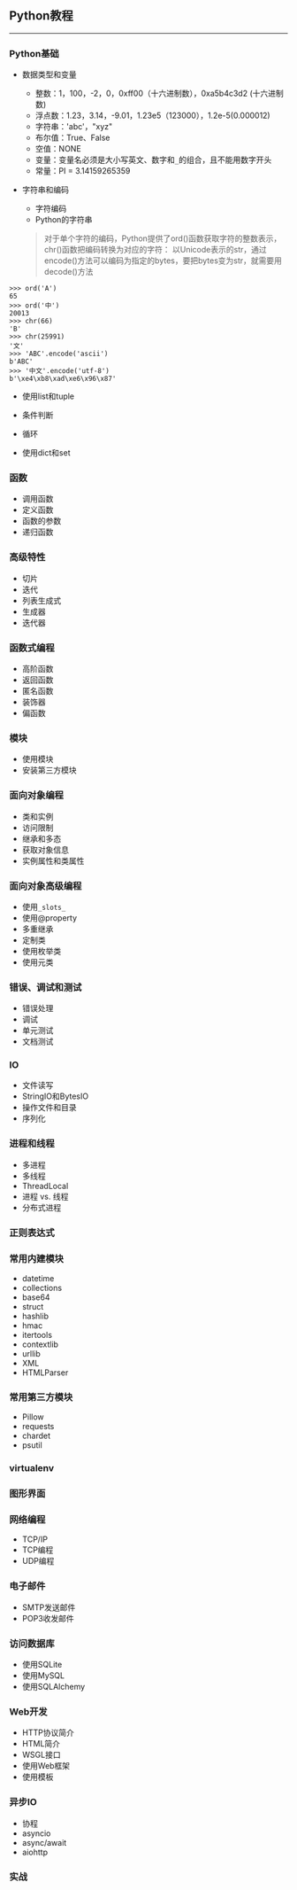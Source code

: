 ## Python教程
-----

### Python基础

* 数据类型和变量
    * 整数：1，100，-2，0，0xff00（十六进制数），0xa5b4c3d2 (十六进制数)
    * 浮点数：1.23，3.14，-9.01，1.23e5（123000），1.2e-5(0.000012)
    * 字符串：'abc'，"xyz"
    * 布尔值：True、False
    * 空值：NONE
    * 变量：变量名必须是大小写英文、数字和```_```的组合，且不能用数字开头
    * 常量：PI = 3.14159265359

* 字符串和编码
    * 字符编码
    * Python的字符串
    > 对于单个字符的编码，Python提供了ord()函数获取字符的整数表示，chr()函数把编码转换为对应的字符：
    > 以Unicode表示的str，通过encode()方法可以编码为指定的bytes，要把bytes变为str，就需要用decode()方法

```
>>> ord('A')
65
>>> ord('中')
20013
>>> chr(66)
'B'
>>> chr(25991)
'文'
>>> 'ABC'.encode('ascii')
b'ABC'
>>> '中文'.encode('utf-8')
b'\xe4\xb8\xad\xe6\x96\x87'
```
* 使用list和tuple

* 条件判断

* 循环

* 使用dict和set

### 函数
* 调用函数
* 定义函数
* 函数的参数
* 递归函数

### 高级特性
* 切片
* 迭代
* 列表生成式
* 生成器
* 迭代器

### 函数式编程
* 高阶函数
* 返回函数
* 匿名函数
* 装饰器
* 偏函数

### 模块
* 使用模块
* 安装第三方模块

### 面向对象编程
* 类和实例
* 访问限制
* 继承和多态
* 获取对象信息
* 实例属性和类属性

### 面向对象高级编程
* 使用```_slots_```
* 使用@property
* 多重继承
* 定制类
* 使用枚举类
* 使用元类

### 错误、调试和测试
* 错误处理
* 调试
* 单元测试
* 文档测试

### IO
* 文件读写
* StringIO和BytesIO
* 操作文件和目录
* 序列化

### 进程和线程
* 多进程
* 多线程
* ThreadLocal
* 进程 vs. 线程
* 分布式进程

### 正则表达式

### 常用内建模块
* datetime
* collections
* base64
* struct
* hashlib
* hmac
* itertools
* contextlib
* urllib
* XML
* HTMLParser

### 常用第三方模块
* Pillow
* requests
* chardet
* psutil

### virtualenv

### 图形界面

### 网络编程
* TCP/IP
* TCP编程
* UDP编程

### 电子邮件
* SMTP发送邮件
* POP3收发邮件

### 访问数据库
* 使用SQLite
* 使用MySQL
* 使用SQLAlchemy

### Web开发
* HTTP协议简介
* HTML简介
* WSGL接口
* 使用Web框架
* 使用模板

### 异步IO
* 协程
* asyncio
* async/await
* aiohttp

### 实战